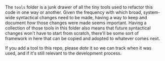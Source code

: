 The `tools` folder is a junk drawer of all the tiny tools used to refactor this code in one way or
another. Given the frequency with which broad, system-wide syntactical changes need to be made,
having a way to keep and document _how_ those changes were made seems important. Having a collection
of those tools in this folder also means that future syntactical changes won't have to start from
scratch, there'll be some sort of framework in here that can be copied and adopted to whatever comes
next.

If you add a tool to this repo, please _date_ it so we can track when it was used, and if it's still
relevant to the development process.
